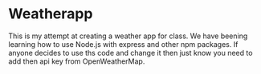 # Weatherapp
This is my attempt at creating a weather app for class. We have beening learning how to use Node.js with express and other 
npm packages. If anyone decides to use ths code and change it then just know you need to add then api key from 
OpenWeatherMap.
